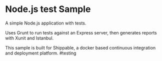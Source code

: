Node.js test Sample
=================
A simple Node.js application with tests.

Uses Grunt to run tests against an Express server, then generates reports with Xunit and Istanbul.



This sample is built for Shippable, a docker based continuous integration and deployment platform.
#testing

######
